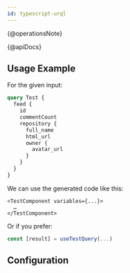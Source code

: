 ```yaml
---
id: typescript-urql
---
```


{@operationsNote}

{@apiDocs}

## Usage Example

For the given input:

```graphql
query Test {
  feed {
    id
    commentCount
    repository {
      full_name
      html_url
      owner {
        avatar_url
      }
    }
  }
}
```

We can use the generated code like this:

```tsx
<TestComponent variables={...}>
  …
</TestComponent>
```

Or if you prefer:

```ts
const [result] = useTestQuery(...)
```

## Configuration
